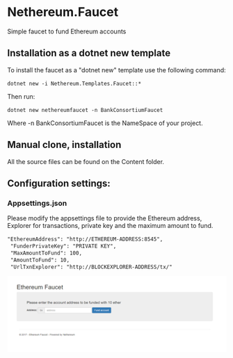 # Nethereum.Faucet

Simple faucet to fund Ethereum accounts

## Installation as a dotnet new template
To install the faucet as a "dotnet new" template use the following command:

```
dotnet new -i Nethereum.Templates.Faucet::*
```

Then run:

```
dotnet new nethereumfaucet -n BankConsortiumFaucet
```

Where -n BankConsortiumFaucet is the NameSpace of your project.

## Manual clone, installation
All the source files can be found on the Content folder.

## Configuration settings:
### Appsettings.json

Please modify the appsettings file to provide the Ethereum address, Explorer for transactions, private key and the maximum amount to fund.
```
"EthereumAddress": "http://ETHEREUM-ADDRESS:8545",
 "FunderPrivateKey": "PRIVATE KEY",
 "MaxAmountToFund": 100,
 "AmountToFund": 10,
 "UrlTxnExplorer": "http://BLOCKEXPLORER-ADDRESS/tx/"
```

![Faucet demo](faucet.png "Faucet demo")
